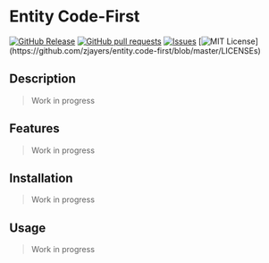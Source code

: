 # Entity Code-First
[![GitHub Release](https://img.shields.io/github/release/zjayers/entity.code-first.svg?style=flat)]()
[![GitHub pull requests](https://img.shields.io/github/issues-pr/zjayers/entity.code-first.svg?style=flat)]()
[![Issues](https://img.shields.io/github/issues-raw/zjayers/entity.code-first.svg?maxAge=25000)](https://github.com/zjayers/entity.code-first/issues)
[![MIT License](https://img.shields.io/apm/l/atomic-ui.svg?)](https://github.com/zjayers/entity.code-first/blob/master/LICENSEs)

## Description

> Work in progress

## Features

> Work in progress

## Installation

> Work in progress

## Usage

> Work in progress